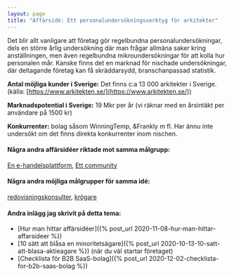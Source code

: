 ```yaml
---
layout: page
title: "Affärsidé: Ett personalundersökningsverktyg för arkitekter"
---
```

Det blir allt vanligare att företag gör regelbundna personalundersökningar, dels en större årlig undersökning där man frågar allmäna saker kring anställningen, men även regelbundna mikroundersökningar för att kolla hur personalen mår. Kanske finns det en marknad för nischade undersökningar, där deltagande företag kan få skräddarsydd, branschanpassad statistik.

**Antal möjliga kunder i Sverige:** Det finns c:a 13 000 arkitekter i Sverige.(källa: [https://www.arkitekten.se/](https://www.arkitekten.se/))

**Marknadspotential i Sverige:** 19 Mkr per år (vi räknar med en årsintäkt per användare på 1500 kr)

**Konkurrenter:** bolag såsom WinningTemp, &Frankly m fl. Har ännu inte undersökt om det finns direkta konkurrenter inom nischen.

#### Några andra affärsidéer riktade mot samma målgrupp:
[En e-handelsplattform](/affarsideer/en-e-handelsplattform-for-arkitekter/), [Ett community](/affarsideer/ett-community-for-arkitekter/)


#### Några andra möjliga målgrupper för samma idé:
[redovisningskonsulter](/affarsideer/ett-personalundersokningsverktyg-for-redovisningskonsulter/), [krögare](/affarsideer/ett-personalundersokningsverktyg-for-krogare/)

#### Andra inlägg jag skrivit på detta tema:
- [Hur man hittar affärsidéer]({% post_url 2020-11-08-hur-man-hittar-affarsideer %})
- [10 sätt att blåsa en minoritetsägare]({% post_url 2020-10-13-10-satt-att-blasa-aktieagare %}) (när du väl startar företaget)
- [Checklista för B2B SaaS-bolag]({% post_url 2020-12-02-checklista-for-b2b-saas-bolag %})

